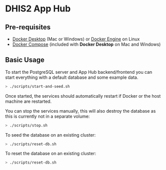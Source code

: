 # DHIS2 App Hub

## Pre-requisites

* [Docker Desktop](https://www.docker.com/products/docker-desktop) (Mac or Windows) or [Docker Engine](https://docs.docker.com/install/#supported-platforms) on Linux
* [Docker Compose](https://docs.docker.com/compose/install/) (included with **Docker Desktop** on Mac and Windows)


## Basic Usage

To start the PostgreSQL server and App Hub backend/frontend you can start everything with a default database and some example data.

```bash
> ./scripts/start-and-seed.sh
```

Once started, the services should automatically restart if Docker or the host machine are restarted.

You can stop the services manually, this will also destroy the database as this is currently not in a separate volume:

```bash
> ./scripts/stop.sh
```

To seed the database on an existing cluster:

```bash
> ./scripts/reset-db.sh
```

To reset the database on an existing cluster:

```bash
> ./scripts/reset-db.sh
```